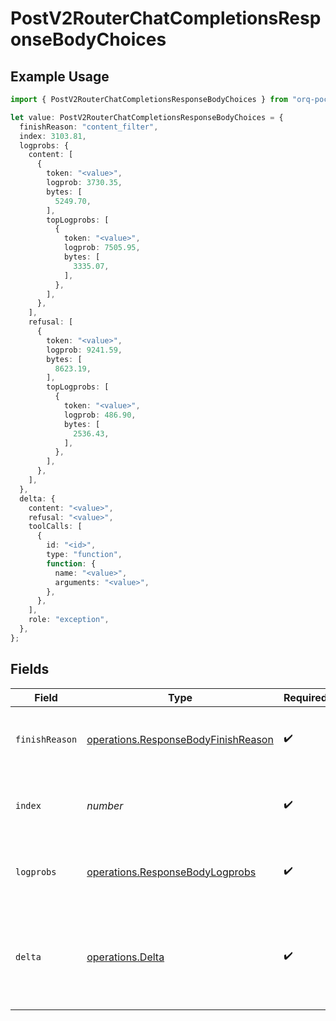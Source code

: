 # PostV2RouterChatCompletionsResponseBodyChoices

## Example Usage

```typescript
import { PostV2RouterChatCompletionsResponseBodyChoices } from "orq-poc-typescript/models/operations";

let value: PostV2RouterChatCompletionsResponseBodyChoices = {
  finishReason: "content_filter",
  index: 3103.81,
  logprobs: {
    content: [
      {
        token: "<value>",
        logprob: 3730.35,
        bytes: [
          5249.70,
        ],
        topLogprobs: [
          {
            token: "<value>",
            logprob: 7505.95,
            bytes: [
              3335.07,
            ],
          },
        ],
      },
    ],
    refusal: [
      {
        token: "<value>",
        logprob: 9241.59,
        bytes: [
          8623.19,
        ],
        topLogprobs: [
          {
            token: "<value>",
            logprob: 486.90,
            bytes: [
              2536.43,
            ],
          },
        ],
      },
    ],
  },
  delta: {
    content: "<value>",
    refusal: "<value>",
    toolCalls: [
      {
        id: "<id>",
        type: "function",
        function: {
          name: "<value>",
          arguments: "<value>",
        },
      },
    ],
    role: "exception",
  },
};
```

## Fields

| Field                                                                                      | Type                                                                                       | Required                                                                                   | Description                                                                                |
| ------------------------------------------------------------------------------------------ | ------------------------------------------------------------------------------------------ | ------------------------------------------------------------------------------------------ | ------------------------------------------------------------------------------------------ |
| `finishReason`                                                                             | [operations.ResponseBodyFinishReason](../../models/operations/responsebodyfinishreason.md) | :heavy_check_mark:                                                                         | The reason the model stopped generating tokens.                                            |
| `index`                                                                                    | *number*                                                                                   | :heavy_check_mark:                                                                         | The index of the choice in the list of choices.                                            |
| `logprobs`                                                                                 | [operations.ResponseBodyLogprobs](../../models/operations/responsebodylogprobs.md)         | :heavy_check_mark:                                                                         | Log probability information for the choice.                                                |
| `delta`                                                                                    | [operations.Delta](../../models/operations/delta.md)                                       | :heavy_check_mark:                                                                         | A chat completion delta generated by streamed model responses.                             |
